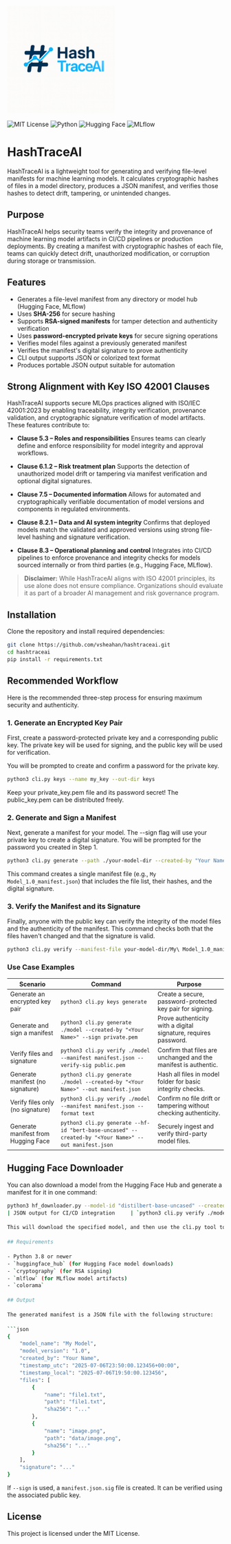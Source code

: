 
<p align="left">
  <img src="logo.png" alt="HashTraceAI Logo" width="250">
</p>

<p align="left">
  <img alt="MIT License" src="https://img.shields.io/badge/license-MIT-blue.svg">
  <img alt="Python" src="https://img.shields.io/badge/python-3.8%2B-blue">
  <img alt="Hugging Face" src="https://img.shields.io/badge/integrates-HuggingFace-blue">
  <img alt="MLflow" src="https://img.shields.io/badge/integrates-MLflow-blue">
</p>

# HashTraceAI

HashTraceAI is a lightweight tool for generating and verifying file-level manifests for machine learning models. It calculates cryptographic hashes of files in a model directory, produces a JSON manifest, and verifies those hashes to detect drift, tampering, or unintended changes.

## Purpose

HashTraceAI helps security teams verify the integrity and provenance of machine learning model artifacts in CI/CD pipelines or production deployments. By creating a manifest with cryptographic hashes of each file, teams can quickly detect drift, unauthorized modification, or corruption during storage or transmission.

## Features

- Generates a file-level manifest from any directory or model hub (Hugging Face, MLflow)
- Uses **SHA-256** for secure hashing
- Supports **RSA-signed manifests** for tamper detection and authenticity verification
- Uses **password-encrypted private keys** for secure signing operations
- Verifies model files against a previously generated manifest
- Verifies the manifest's digital signature to prove authenticity
- CLI output supports JSON or colorized text format
- Produces portable JSON output suitable for automation

## Strong Alignment with Key ISO 42001 Clauses

HashTraceAI supports secure MLOps practices aligned with ISO/IEC 42001:2023 by enabling traceability, integrity verification, provenance validation, and cryptographic signature verification of model artifacts. These features contribute to:

- **Clause 5.3 – Roles and responsibilities** Ensures teams can clearly define and enforce responsibility for model integrity and approval workflows.

- **Clause 6.1.2 – Risk treatment plan** Supports the detection of unauthorized model drift or tampering via manifest verification and optional digital signatures.

- **Clause 7.5 – Documented information** Allows for automated and cryptographically verifiable documentation of model versions and components in regulated environments.

- **Clause 8.2.1 – Data and AI system integrity** Confirms that deployed models match the validated and approved versions using strong file-level hashing and signature verification.

- **Clause 8.3 – Operational planning and control** Integrates into CI/CD pipelines to enforce provenance and integrity checks for models sourced internally or from third parties (e.g., Hugging Face, MLflow).

> **Disclaimer:** While HashTraceAI aligns with ISO 42001 principles, its use alone does not ensure compliance. Organizations should evaluate it as part of a broader AI management and risk governance program.

## Installation

Clone the repository and install required dependencies:

```bash
git clone https://github.com/vsheahan/hashtraceai.git
cd hashtraceai
pip install -r requirements.txt

```
## Recommended Workflow

Here is the recommended three-step process for ensuring maximum security and authenticity.

### 1. Generate an Encrypted Key Pair

First, create a password-protected private key and a corresponding public key. The private key will be used for signing, and the public key will be used for verification.

You will be prompted to create and confirm a password for the private key.

```bash
python3 cli.py keys --name my_key --out-dir keys
```
Keep your private_key.pem file and its password secret! The public_key.pem can be distributed freely.

### 2. Generate and Sign a Manifest

Next, generate a manifest for your model. The --sign flag will use your private key to create a digital signature. You will be prompted for the password you created in Step 1.

```bash
python3 cli.py generate --path ./your-model-dir --created-by "Your Name" --model-name "My Model" --model-version "1.0" --sign-key keys/my_key.pem
```
This command creates a single manifest file (e.g., `My Model_1.0_manifest.json`) that includes the file list, their hashes, and the digital signature.

### 3. Verify the Manifest and its Signature

Finally, anyone with the public key can verify the integrity of the model files and the authenticity of the manifest. This command checks both that the files haven't changed and that the signature is valid.

```bash
python3 cli.py verify --manifest-file your-model-dir/My\ Model_1.0_manifest.json --public-key keys/my_key.pub
```

### Use Case Examples

| Scenario                              | Command                                                                                             | Purpose                                                                |
|---------------------------------------|------------------------------------------------------------------------------------------------------|------------------------------------------------------------------------|
| Generate an encrypted key pair        | `python3 cli.py keys generate`                                                                       | Create a secure, password-protected key pair for signing.              |
| Generate and sign a manifest          | `python3 cli.py generate ./model --created-by "<Your Name>" --sign private.pem`                           | Prove authenticity with a digital signature, requires password.        |
| Verify files and signature            | `python3 cli.py verify ./model --manifest manifest.json --verify-sig public.pem`                       | Confirm that files are unchanged and the manifest is authentic.        |
| Generate manifest (no signature)      | `python3 cli.py generate ./model --created-by "<Your Name>" --out manifest.json`                           | Hash all files in model folder for basic integrity checks.             |
| Verify files only (no signature)      | `python3 cli.py verify ./model --manifest manifest.json --format text`                              | Confirm no file drift or tampering without checking authenticity.      |
| Generate manifest from Hugging Face   | `python3 cli.py generate --hf-id "bert-base-uncased" --created-by "<Your Name>" --out manifest.json`       | Securely ingest and verify third-party model files.                    |
## Hugging Face Downloader

You can also download a model from the Hugging Face Hub and generate a manifest for it in one command:

```bash
python3 hf_downloader.py --model-id "distilbert-base-uncased" --created-by "Your Name" --sign-key keys/my_key.pem --model-version "1.0"
| JSON output for CI/CD integration     | `python3 cli.py verify ./model --manifest manifest.json --format json`                              | Get structured log output for automation.      

This will download the specified model, and then use the cli.py tool to generate a manifest for it.                        |

## Requirements

- Python 3.8 or newer
- `huggingface_hub` (for Hugging Face model downloads)
- `cryptography` (for RSA signing)
- `mlflow` (for MLflow model artifacts)
- `colorama`

## Output

The generated manifest is a JSON file with the following structure:

```json
{
    "model_name": "My Model",
    "model_version": "1.0",
    "created_by": "Your Name",
    "timestamp_utc": "2025-07-06T23:50:00.123456+00:00",
    "timestamp_local": "2025-07-06T19:50:00.123456",
    "files": [
        {
            "name": "file1.txt",
            "path": "file1.txt",
            "sha256": "..."
        },
        {
            "name": "image.png",
            "path": "data/image.png",
            "sha256": "..."
        }
    ],
    "signature": "..."
}
```

If `--sign` is used, a `manifest.json.sig` file is created. It can be verified using the associated public key.

## License

This project is licensed under the MIT License.